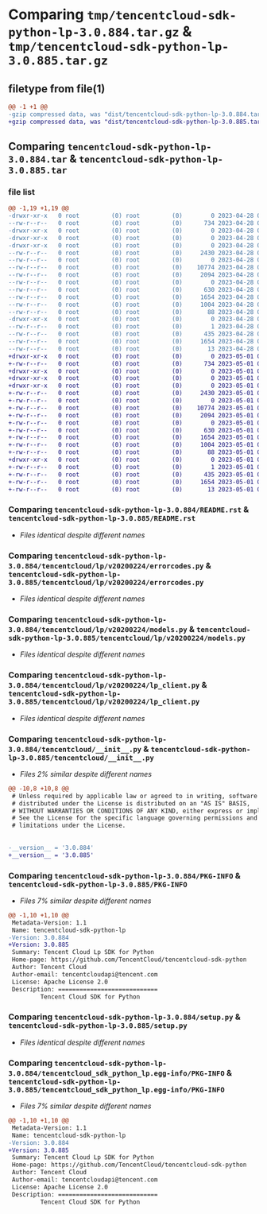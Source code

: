# Comparing `tmp/tencentcloud-sdk-python-lp-3.0.884.tar.gz` & `tmp/tencentcloud-sdk-python-lp-3.0.885.tar.gz`

## filetype from file(1)

```diff
@@ -1 +1 @@
-gzip compressed data, was "dist/tencentcloud-sdk-python-lp-3.0.884.tar", last modified: Fri Apr 28 02:27:11 2023, max compression
+gzip compressed data, was "dist/tencentcloud-sdk-python-lp-3.0.885.tar", last modified: Mon May  1 00:44:24 2023, max compression
```

## Comparing `tencentcloud-sdk-python-lp-3.0.884.tar` & `tencentcloud-sdk-python-lp-3.0.885.tar`

### file list

```diff
@@ -1,19 +1,19 @@
-drwxr-xr-x   0 root         (0) root         (0)        0 2023-04-28 02:27:11.000000 tencentcloud-sdk-python-lp-3.0.884/
--rw-r--r--   0 root         (0) root         (0)      734 2023-04-28 02:27:11.000000 tencentcloud-sdk-python-lp-3.0.884/README.rst
-drwxr-xr-x   0 root         (0) root         (0)        0 2023-04-28 02:27:11.000000 tencentcloud-sdk-python-lp-3.0.884/tencentcloud/
-drwxr-xr-x   0 root         (0) root         (0)        0 2023-04-28 02:27:11.000000 tencentcloud-sdk-python-lp-3.0.884/tencentcloud/lp/
-drwxr-xr-x   0 root         (0) root         (0)        0 2023-04-28 02:27:11.000000 tencentcloud-sdk-python-lp-3.0.884/tencentcloud/lp/v20200224/
--rw-r--r--   0 root         (0) root         (0)     2430 2023-04-28 02:27:11.000000 tencentcloud-sdk-python-lp-3.0.884/tencentcloud/lp/v20200224/errorcodes.py
--rw-r--r--   0 root         (0) root         (0)        0 2023-04-28 02:27:11.000000 tencentcloud-sdk-python-lp-3.0.884/tencentcloud/lp/v20200224/__init__.py
--rw-r--r--   0 root         (0) root         (0)    10774 2023-04-28 02:27:11.000000 tencentcloud-sdk-python-lp-3.0.884/tencentcloud/lp/v20200224/models.py
--rw-r--r--   0 root         (0) root         (0)     2094 2023-04-28 02:27:11.000000 tencentcloud-sdk-python-lp-3.0.884/tencentcloud/lp/v20200224/lp_client.py
--rw-r--r--   0 root         (0) root         (0)        0 2023-04-28 02:27:11.000000 tencentcloud-sdk-python-lp-3.0.884/tencentcloud/lp/__init__.py
--rw-r--r--   0 root         (0) root         (0)      630 2023-04-28 02:27:11.000000 tencentcloud-sdk-python-lp-3.0.884/tencentcloud/__init__.py
--rw-r--r--   0 root         (0) root         (0)     1654 2023-04-28 02:27:11.000000 tencentcloud-sdk-python-lp-3.0.884/PKG-INFO
--rw-r--r--   0 root         (0) root         (0)     1004 2023-04-28 02:27:11.000000 tencentcloud-sdk-python-lp-3.0.884/setup.py
--rw-r--r--   0 root         (0) root         (0)       88 2023-04-28 02:27:11.000000 tencentcloud-sdk-python-lp-3.0.884/setup.cfg
-drwxr-xr-x   0 root         (0) root         (0)        0 2023-04-28 02:27:11.000000 tencentcloud-sdk-python-lp-3.0.884/tencentcloud_sdk_python_lp.egg-info/
--rw-r--r--   0 root         (0) root         (0)        1 2023-04-28 02:27:11.000000 tencentcloud-sdk-python-lp-3.0.884/tencentcloud_sdk_python_lp.egg-info/dependency_links.txt
--rw-r--r--   0 root         (0) root         (0)      435 2023-04-28 02:27:11.000000 tencentcloud-sdk-python-lp-3.0.884/tencentcloud_sdk_python_lp.egg-info/SOURCES.txt
--rw-r--r--   0 root         (0) root         (0)     1654 2023-04-28 02:27:11.000000 tencentcloud-sdk-python-lp-3.0.884/tencentcloud_sdk_python_lp.egg-info/PKG-INFO
--rw-r--r--   0 root         (0) root         (0)       13 2023-04-28 02:27:11.000000 tencentcloud-sdk-python-lp-3.0.884/tencentcloud_sdk_python_lp.egg-info/top_level.txt
+drwxr-xr-x   0 root         (0) root         (0)        0 2023-05-01 00:44:24.000000 tencentcloud-sdk-python-lp-3.0.885/
+-rw-r--r--   0 root         (0) root         (0)      734 2023-05-01 00:44:24.000000 tencentcloud-sdk-python-lp-3.0.885/README.rst
+drwxr-xr-x   0 root         (0) root         (0)        0 2023-05-01 00:44:24.000000 tencentcloud-sdk-python-lp-3.0.885/tencentcloud/
+drwxr-xr-x   0 root         (0) root         (0)        0 2023-05-01 00:44:24.000000 tencentcloud-sdk-python-lp-3.0.885/tencentcloud/lp/
+drwxr-xr-x   0 root         (0) root         (0)        0 2023-05-01 00:44:24.000000 tencentcloud-sdk-python-lp-3.0.885/tencentcloud/lp/v20200224/
+-rw-r--r--   0 root         (0) root         (0)     2430 2023-05-01 00:44:24.000000 tencentcloud-sdk-python-lp-3.0.885/tencentcloud/lp/v20200224/errorcodes.py
+-rw-r--r--   0 root         (0) root         (0)        0 2023-05-01 00:44:24.000000 tencentcloud-sdk-python-lp-3.0.885/tencentcloud/lp/v20200224/__init__.py
+-rw-r--r--   0 root         (0) root         (0)    10774 2023-05-01 00:44:24.000000 tencentcloud-sdk-python-lp-3.0.885/tencentcloud/lp/v20200224/models.py
+-rw-r--r--   0 root         (0) root         (0)     2094 2023-05-01 00:44:24.000000 tencentcloud-sdk-python-lp-3.0.885/tencentcloud/lp/v20200224/lp_client.py
+-rw-r--r--   0 root         (0) root         (0)        0 2023-05-01 00:44:24.000000 tencentcloud-sdk-python-lp-3.0.885/tencentcloud/lp/__init__.py
+-rw-r--r--   0 root         (0) root         (0)      630 2023-05-01 00:44:24.000000 tencentcloud-sdk-python-lp-3.0.885/tencentcloud/__init__.py
+-rw-r--r--   0 root         (0) root         (0)     1654 2023-05-01 00:44:24.000000 tencentcloud-sdk-python-lp-3.0.885/PKG-INFO
+-rw-r--r--   0 root         (0) root         (0)     1004 2023-05-01 00:44:24.000000 tencentcloud-sdk-python-lp-3.0.885/setup.py
+-rw-r--r--   0 root         (0) root         (0)       88 2023-05-01 00:44:24.000000 tencentcloud-sdk-python-lp-3.0.885/setup.cfg
+drwxr-xr-x   0 root         (0) root         (0)        0 2023-05-01 00:44:24.000000 tencentcloud-sdk-python-lp-3.0.885/tencentcloud_sdk_python_lp.egg-info/
+-rw-r--r--   0 root         (0) root         (0)        1 2023-05-01 00:44:24.000000 tencentcloud-sdk-python-lp-3.0.885/tencentcloud_sdk_python_lp.egg-info/dependency_links.txt
+-rw-r--r--   0 root         (0) root         (0)      435 2023-05-01 00:44:24.000000 tencentcloud-sdk-python-lp-3.0.885/tencentcloud_sdk_python_lp.egg-info/SOURCES.txt
+-rw-r--r--   0 root         (0) root         (0)     1654 2023-05-01 00:44:24.000000 tencentcloud-sdk-python-lp-3.0.885/tencentcloud_sdk_python_lp.egg-info/PKG-INFO
+-rw-r--r--   0 root         (0) root         (0)       13 2023-05-01 00:44:24.000000 tencentcloud-sdk-python-lp-3.0.885/tencentcloud_sdk_python_lp.egg-info/top_level.txt
```

### Comparing `tencentcloud-sdk-python-lp-3.0.884/README.rst` & `tencentcloud-sdk-python-lp-3.0.885/README.rst`

 * *Files identical despite different names*

### Comparing `tencentcloud-sdk-python-lp-3.0.884/tencentcloud/lp/v20200224/errorcodes.py` & `tencentcloud-sdk-python-lp-3.0.885/tencentcloud/lp/v20200224/errorcodes.py`

 * *Files identical despite different names*

### Comparing `tencentcloud-sdk-python-lp-3.0.884/tencentcloud/lp/v20200224/models.py` & `tencentcloud-sdk-python-lp-3.0.885/tencentcloud/lp/v20200224/models.py`

 * *Files identical despite different names*

### Comparing `tencentcloud-sdk-python-lp-3.0.884/tencentcloud/lp/v20200224/lp_client.py` & `tencentcloud-sdk-python-lp-3.0.885/tencentcloud/lp/v20200224/lp_client.py`

 * *Files identical despite different names*

### Comparing `tencentcloud-sdk-python-lp-3.0.884/tencentcloud/__init__.py` & `tencentcloud-sdk-python-lp-3.0.885/tencentcloud/__init__.py`

 * *Files 2% similar despite different names*

```diff
@@ -10,8 +10,8 @@
 # Unless required by applicable law or agreed to in writing, software
 # distributed under the License is distributed on an "AS IS" BASIS,
 # WITHOUT WARRANTIES OR CONDITIONS OF ANY KIND, either express or implied.
 # See the License for the specific language governing permissions and
 # limitations under the License.
 
 
-__version__ = '3.0.884'
+__version__ = '3.0.885'
```

### Comparing `tencentcloud-sdk-python-lp-3.0.884/PKG-INFO` & `tencentcloud-sdk-python-lp-3.0.885/PKG-INFO`

 * *Files 7% similar despite different names*

```diff
@@ -1,10 +1,10 @@
 Metadata-Version: 1.1
 Name: tencentcloud-sdk-python-lp
-Version: 3.0.884
+Version: 3.0.885
 Summary: Tencent Cloud Lp SDK for Python
 Home-page: https://github.com/TencentCloud/tencentcloud-sdk-python
 Author: Tencent Cloud
 Author-email: tencentcloudapi@tencent.com
 License: Apache License 2.0
 Description: ============================
         Tencent Cloud SDK for Python
```

### Comparing `tencentcloud-sdk-python-lp-3.0.884/setup.py` & `tencentcloud-sdk-python-lp-3.0.885/setup.py`

 * *Files identical despite different names*

### Comparing `tencentcloud-sdk-python-lp-3.0.884/tencentcloud_sdk_python_lp.egg-info/PKG-INFO` & `tencentcloud-sdk-python-lp-3.0.885/tencentcloud_sdk_python_lp.egg-info/PKG-INFO`

 * *Files 7% similar despite different names*

```diff
@@ -1,10 +1,10 @@
 Metadata-Version: 1.1
 Name: tencentcloud-sdk-python-lp
-Version: 3.0.884
+Version: 3.0.885
 Summary: Tencent Cloud Lp SDK for Python
 Home-page: https://github.com/TencentCloud/tencentcloud-sdk-python
 Author: Tencent Cloud
 Author-email: tencentcloudapi@tencent.com
 License: Apache License 2.0
 Description: ============================
         Tencent Cloud SDK for Python
```

